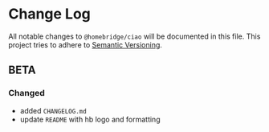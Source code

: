 # Change Log

All notable changes to `@homebridge/ciao` will be documented in this file. This project tries to adhere to [Semantic Versioning](http://semver.org/).

## BETA

### Changed

- added `CHANGELOG.md`
- update `README` with hb logo and formatting
